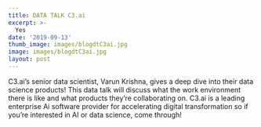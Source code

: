 ```yaml
---
title: DATA TALK C3.ai
excerpt: >-
  Yes
date: '2019-09-13'
thumb_image: images/blogdtC3ai.jpg
image: images/blogdtC3ai.jpg
layout: post
---
```


C3.ai’s senior data scientist, Varun Krishna, gives a deep dive into their data science products! This data talk will discuss what the work environment there is like and what products they’re collaborating on. C3.ai is a leading enterprise Ai software provider for accelerating digital transformation so if you’re interested in AI or data science, come through!
